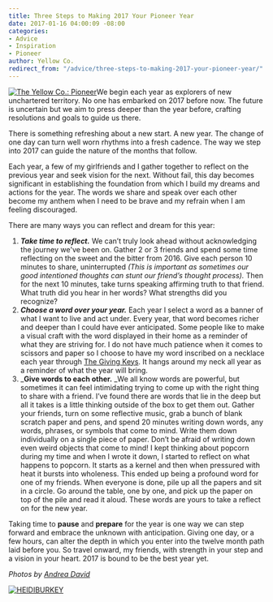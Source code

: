 ```yaml
---
title: Three Steps to Making 2017 Your Pioneer Year
date: 2017-01-16 04:00:09 -08:00
categories:
- Advice
- Inspiration
- Pioneer
author: Yellow Co.
redirect_from: "/advice/three-steps-to-making-2017-your-pioneer-year/"
---
```


[![The Yellow Co.: Pioneer](https://yellow-blog-images.imgix.net/2017/01/PIONEER6.jpg)](https://yellow-blog-images.imgix.net/2017/01/PIONEER6.jpg)We begin each year as explorers of new unchartered territory. No one has embarked on 2017 before now. The future is uncertain but we aim to press deeper than the year before, crafting resolutions and goals to guide us there.

There is something refreshing about a new start. A new year. The change of one day can turn well worn rhythms into a fresh cadence. The way we step into 2017 can guide the nature of the months that follow.

Each year, a few of my girlfriends and I gather together to reflect on the previous year and seek vision for the next. Without fail, this day becomes significant in establishing the foundation from which I build my dreams and actions for the year. The words we share and speak over each other become my anthem when I need to be brave and my refrain when I am feeling discouraged.

There are many ways you can reflect and dream for this year:

1.  _**Take time to reflect.**_ We can’t truly look ahead without acknowledging the journey we've been on. Gather 2 or 3 friends and spend some time reflecting on the sweet and the bitter from 2016\. Give each person 10 minutes to share, uninterrupted _(This is important as sometimes our good intentioned thoughts can stunt our friend’s thought process)._ Then for the next 10 minutes, take turns speaking affirming truth to that friend. What truth did you hear in her words? What strengths did you recognize? 
2.  _**Choose a word over your year.**_ Each year I select a word as a banner of what I want to live and act under. Every year, that word becomes richer and deeper than I could have ever anticipated. Some people like to make a visual craft with the word displayed in their home as a reminder of what they are striving for. I do not have much patience when it comes to scissors and paper so I choose to have my word inscribed on a necklace each year through [The Giving Keys](https://www.thegivingkeys.com/). It hangs around my neck all year as a reminder of what the year will bring.
3.  _**Give words to each other.** _We all know words are powerful, but sometimes it can feel intimidating trying to come up with the right thing to share with a friend. I’ve found there are words that lie in the deep but all it takes is a little thinking outside of the box to get them out. Gather your friends, turn on some reflective music, grab a bunch of blank scratch paper and pens, and spend 20 minutes writing down words, any words, phrases, or symbols that come to mind. Write them down individually on a single piece of paper. Don’t be afraid of writing down even weird objects that come to mind! I kept thinking about popcorn during my time and when I wrote it down, I started to reflect on what happens to popcorn. It starts as a kernel and then when pressured with heat it bursts into wholeness. This ended up being a profound word for one of my friends. When everyone is done, pile up all the papers and sit in a circle. Go around the table, one by one, and pick up the paper on top of the pile and read it aloud. These words are yours to take a reflect on for the new year.

Taking time to **pause** and **prepare** for the year is one way we can step forward and embrace the unknown with anticipation. Giving one day, or a few hours, can alter the depth in which you enter into the twelve month path laid before you. So travel onward, my friends, with strength in your step and a vision in your heart. 2017 is bound to be the best year yet.

_Photos by [Andrea David](http://andreadavid.co/)_

[![HEIDIBURKEY](https://yellow-blog-images.imgix.net/2016/05/HEIDIBURKEY.jpg)](http://www.heidiburkey.com/)
